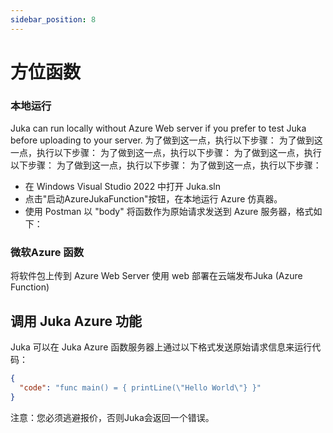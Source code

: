 ```yaml
---
sidebar_position: 8
---
```


# 方位函数

### 本地运行

Juka can run locally without Azure Web server if you prefer to test Juka before uploading to your server. 为了做到这一点，执行以下步骤： 为了做到这一点，执行以下步骤： 为了做到这一点，执行以下步骤： 为了做到这一点，执行以下步骤： 为了做到这一点，执行以下步骤： 为了做到这一点，执行以下步骤：

- 在 Windows Visual Studio 2022 中打开 Juka.sln
- 点击"启动AzureJukaFunction"按钮，在本地运行 Azure 仿真器。
- 使用 Postman 以 "body" 将函数作为原始请求发送到 Azure 服务器，格式如下：

### 微软Azure 函数

将软件包上传到 Azure Web Server 使用 web 部署在云端发布Juka (Azure Function)

## 调用 Juka Azure 功能

Juka 可以在 Juka Azure 函数服务器上通过以下格式发送原始请求信息来运行代码：

```json
{
  "code": "func main() = { printLine(\"Hello World\"} }"
}
```

注意：您必须逃避报价，否则Juka会返回一个错误。
